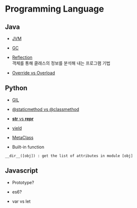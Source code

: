 # Programming Language

## Java

* [JVM](http://asfirstalways.tistory.com/158)

* [GC](http://asfirstalways.tistory.com/159)

* [Reflection](http://gyrfalcon.tistory.com/entry/Java-Reflection)  
객체를 통해 클래스의 정보를 분석해 내는 프로그램 기법

* [Override vs Overload](http://hyeonstorage.tistory.com/185)

## Python

* [GIL](https://realpython.com/python-gil/)

* [@staticmethod vs @classmethod](https://code.i-harness.com/ko/q/213a1)

* [__str__ vs __repr__](https://code.i-harness.com/ko/q/15ec1f)

* [yield](https://code.i-harness.com/ko/q/38957)

* [MetaClass](https://code.i-harness.com/ko/q/186a3)

* Built-in function
```
__dir__([obj]) : get the list of attributes in module [obj]
```

## Javascript

* Prototype?

* es6?
 * var vs let

